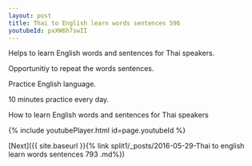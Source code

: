 ```yaml
---
layout: post
title: Thai to English learn words sentences 596 
youtubeId: pxXW6h7swII
---
```

 
 
Helps to learn English words and sentences for Thai speakers.

Opportunitiy to repeat the words sentences. 

Practice English language. 
 
10 minutes practice every day. 
 
How to learn English words and sentences for Thai speakers 
 
{% include youtubePlayer.html id=page.youtubeId %}
 
 
[Next]({{ site.baseurl }}{% link  split1/_posts/2016-05-29-Thai to english learn words sentences 793 .md%})
 
